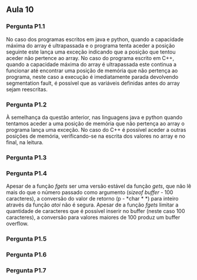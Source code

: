 ## Aula 10

### Pergunta P1.1
No caso dos programas escritos em java e python, quando a capacidade máxima do array é ultrapassada e o programa tenta aceder a posição seguinte este lança uma exceção indicando que a posição que tentou aceder não pertence ao array. No caso do programa escrito em C++, quando a capacidade máxima do array é ultrapassada este continua a funcionar até encontrar uma posição de memória que não pertença ao programa, neste caso a execução é imediatamente parada devolvendo segmentation fault, é possível que as variáveis definidas antes do array sejam reescritas.

### Pergunta P1.2
À semelhança da questão anterior, nas linguagens java e python quando tentamos aceder a uma posição de memória que não pertença ao array o programa lança uma exceção. No caso do C++ é possível aceder a outras posições de memória, verificando-se na escrita dos valores no array e no final, na leitura.

### Pergunta P1.3

### Pergunta P1.4

Apesar de a função *fgets* ser uma versão estável da função *gets*, que não lê mais do que o número passado como argumento (*sizeof buffer* - 100 caracteres), a conversão do valor de retorno (p - *char \* *) para inteiro através da função *atoi* não é segura. Apesar de a função *fgets* limitar a quantidade de caracteres que é possível inserir no buffer (neste caso 100 caracteres), a conversão para valores maiores de 100 produz um buffer overflow.



### Pergunta P1.5

### Pergunta P1.6

### Pergunta P1.7
